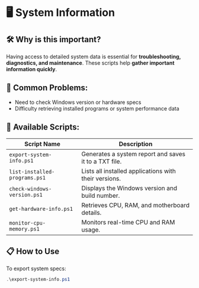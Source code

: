 # 🖥️ System Information

## 🛠 Why is this important?
Having access to detailed system data is essential for **troubleshooting, diagnostics, and maintenance**. These scripts help **gather important information quickly**.

## 🛑 Common Problems:
- Need to check Windows version or hardware specs  
- Difficulty retrieving installed programs or system performance data  

## 🚀 Available Scripts:
| Script Name                     | Description |
|----------------------------------|-------------|
| `export-system-info.ps1`         | Generates a system report and saves it to a TXT file. |
| `list-installed-programs.ps1`    | Lists all installed applications with their versions. |
| `check-windows-version.ps1`      | Displays the Windows version and build number. |
| `get-hardware-info.ps1`          | Retrieves CPU, RAM, and motherboard details. |
| `monitor-cpu-memory.ps1`         | Monitors real-time CPU and RAM usage. |

## 📋 How to Use
To export system specs:
```powershell
.\export-system-info.ps1
